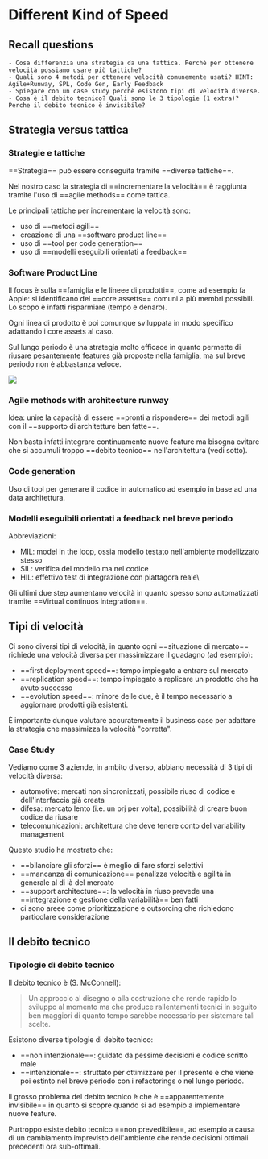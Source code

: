 # Different Kind of Speed

## Recall questions 
    - Cosa differenzia una strategia da una tattica. Perchè per ottenere velocità possiamo usare più tattiche?
    - Quali sono 4 metodi per ottenere velocità comunemente usati? HINT: Agile+Runway, SPL, Code Gen, Early Feedback
    - Spiegare con un case study perchè esistono tipi di velocità diverse.
    - Cosa è il debito tecnico? Quali sono le 3 tipologie (1 extra)? Perche il debito tecnico è invisibile?  

## Strategia versus tattica

### Strategie e tattiche

==Strategia== può essere conseguita tramite ==diverse tattiche==.

Nel nostro caso la strategia di ==incrementare la velocità== è raggiunta tramite l'uso di ==agile methods== come tattica.

Le principali tattiche per incrementare la velocità sono:
- uso di ==metodi agili==
- creazione di una ==software product line==
- uso di ==tool per code generation==
- uso di ==modelli eseguibili orientati a feedback==

### Software Product Line

Il focus è sulla ==famiglia e le lineee di prodotti==, come ad esempio fa Apple: si identificano dei ==core assetts== comuni a più membri possibili. Lo scopo è infatti risparmiare (tempo e denaro).

Ogni linea di prodotto è poi comunque sviluppata in modo specifico adattando i core assets al caso.

Sul lungo periodo è una strategia molto efficace in quanto permette di riusare pesantemente features già proposte nella famiglia, ma sul breve periodo non è abbastanza veloce.

![](./static/spl_speed.png)
 
### Agile methods with architecture runway

Idea: unire la capacità di essere ==pronti a rispondere== dei metodi agili con il ==supporto di architetture ben fatte==.

Non basta infatti integrare continuamente nuove feature ma bisogna evitare che si accumuli troppo ==debito tecnico== nell'architettura (vedi sotto).

### Code generation

Uso di tool per generare il codice in automatico ad esempio in base ad una data architettura.

### Modelli eseguibili orientati a feedback nel breve periodo

Abbreviazioni:
- MIL: model in the loop, ossia modello testato nell'ambiente modellizzato stesso
- SIL: verifica del modello ma nel codice
- HIL: effettivo test di integrazione con piattagora reale\

Gli ultimi due step aumentano velocità in quanto spesso sono automatizzati tramite ==Virtual continuos integration==.

## Tipi di velocità

Ci sono diversi tipi di velocità, in quanto ogni ==situazione di mercato== richiede una velocità diversa per massimizzare il guadagno (ad esempio):
- ==first deployment speed==: tempo impiegato a entrare sul mercato
- ==replication speed==: tempo impiegato a replicare un prodotto che ha avuto successo
- ==evolution speed==: minore delle due, è il tempo necessario a aggiornare prodotti già esistenti.

È importante dunque valutare accuratemente il business case per adattare la strategia che massimizza la velocità "corretta".

### Case Study

Vediamo come 3 aziende, in ambito diverso, abbiano necessità di 3 tipi di velocità diversa:
- automotive: mercati non sincronizzati, possibile riuso di codice e dell'interfaccia già creata
- difesa: mercato lento (i.e. un prj per volta), possibilità di creare buon codice da riusare
- telecomunicazioni: architettura che deve tenere conto del variability management

Questo studio ha mostrato che:
- ==bilanciare gli sforzi== è meglio di fare sforzi selettivi
- ==mancanza di comunicazione== penalizza velocità e agilità in generale al di là del mercato
- ==support architecture==: la velocità in riuso prevede una ==integrazione e gestione della variabilità== ben fatti
- ci sono areee come prioritizzazione e outsorcing che richiedono particolare considerazione

## Il debito tecnico

### Tipologie di debito tecnico

Il debito tecnico è (S. McConnell):
>Un approccio al disegno o alla costruzione che rende rapido lo sviluppo al momento ma che produce rallentamenti tecnici in seguito ben maggiori di quanto tempo sarebbe necessario per sistemare tali scelte.

Esistono diverse tipologie di debito tecnico:
- ==non intenzionale==: guidato da pessime decisioni e codice scritto male
- ==intenzionale==: sfruttato per ottimizzare per il presente e che viene poi estinto nel breve periodo con i refactorings o nel lungo periodo.

Il grosso problema del debito tecnico è che è ==apparentemente invisibile== in quanto si scopre quando si ad esempio a implementare nuove feature.

Purtroppo esiste debito tecnico ==non prevedibile==, ad esempio a causa di un cambiamento imprevisto dell'ambiente che rende decisioni ottimali precedenti ora sub-ottimali.

